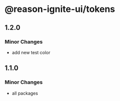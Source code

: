 # @reason-ignite-ui/tokens

## 1.2.0

### Minor Changes

- add new test color

## 1.1.0

### Minor Changes

- all packages
